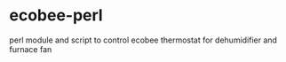 ecobee-perl
===========

perl module and script to control ecobee thermostat for dehumidifier and furnace fan
